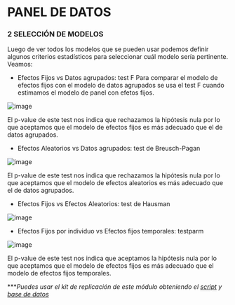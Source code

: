 # PANEL DE DATOS

### 2 SELECCIÓN DE MODELOS

Luego de ver todos los modelos que se pueden usar podemos definir algunos criterios estadísticos para seleccionar cuál modelo sería pertinente.
Veamos:

- Efectos Fijos vs Datos agrupados:  test F
Para comparar el modelo de efectos fijos con el modelo de datos agrupados se usa el test F cuando estimamos el modelo de panel con efetos fijos. 

![image](https://user-images.githubusercontent.com/128189216/227427882-89ab6f2a-106b-4890-8fa9-0a87b4739371.png)

El p-value de este test nos indica que rechazamos la hipótesis nula por lo que aceptamos que el modelo de efectos fijos es más adecuado que el de datos agrupados.

- Efectos Aleatorios vs Datos agrupados: test de Breusch-Pagan

![image](https://user-images.githubusercontent.com/128189216/227428566-80901324-a322-43bb-86c5-33a6d48f7921.png)

El p-value de este test nos indica que rechazamos la hipótesis nula por lo que aceptamos que el modelo de efectos aleatorios es más adecuado que el de datos agrupados.

- Efectos Fijos vs Efectos Aleatorios: test de Hausman

![image](https://user-images.githubusercontent.com/128189216/227429527-1e789cd9-3cbd-494d-b23c-1805f821eec3.png)

- Efectos Fijos por individuo vs Efectos fijos temporales: testparm

![image](https://user-images.githubusercontent.com/128189216/227430252-15331d6f-7a27-4412-b2b0-e62a30e636dc.png)

El p-value de este test nos indica que aceptamos la hipótesis nula por lo que aceptamos que el modelo de efectos fijos es más adecuado que el modelo de efectos fijos temporales.




****Puedes usar el kit de replicación de este módulo obteniendo el [script](https://github.com/EconPUCP/Stata/blob/main/_An%C3%A1lisis/Scripts/Modelos%20de%20Panel%20de%20datos/2_selecci%C3%B3n_de_modelos.do "script") y [base de datos](https://github.com/Gladys91/Proyecto_STATA/tree/main/_An%C3%A1lisis/Data "base de datos")* 

